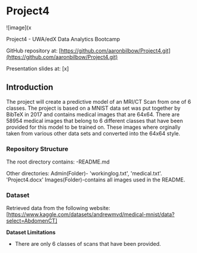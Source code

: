 
# Project4
![image](x

Project4 - UWA/edX Data Analytics Bootcamp

GitHub repository at: [https://github.com/aaronbilbow/Project4.git](https://github.com/aaronbilbow/Project4.git)

Presentation slides at: [x]


## Introduction
The project will create a predictive model of an MRI/CT Scan from one of 6 classes. The project is based on a MNIST data set was put together by BibTeX in 2017 and contains medical images that are 64x64.
There are 58954 medical images that belong to 6 different classes that have been provided for this model to be trained on.
These images where orginally taken from various other data sets and converted into the 64x64 style. 


### Repository Structure
The root directory contains:
-README.md

Other directories:
Admin(Folder)-  'workinglog.txt', 'medical.txt'. 'Project4.docx'
Images(Folder)-contains all images used in the README.

### Dataset
Retrieved data from the following website: [https://www.kaggle.com/datasets/andrewmvd/medical-mnist/data?select=AbdomenCT]

__Dataset Limitations__
- There are only 6 classes of scans that have been provided.
